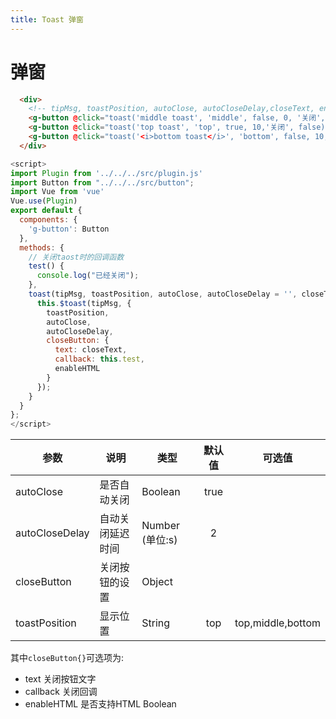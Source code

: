 ```yaml
---
title: Toast 弹窗
---
```


# 弹窗

<ClientOnly>
  <toast-demos></toast-demos>
</ClientOnly>

```html
  <div>
    <!-- tipMsg, toastPosition, autoClose, autoCloseDelay,closeText, enableHTML -->
    <g-button @click="toast('middle toast', 'middle', false, 0, '关闭', false)">middle</g-button>
    <g-button @click="toast('top toast', 'top', true, 10,'关闭', false)">top</g-button>
    <g-button @click="toast('<i>bottom toast</i>', 'bottom', false, 10,'关闭', true)">bottom</g-button>
  </div>
```
```js
<script>
import Plugin from '../../../src/plugin.js'
import Button from "../../../src/button";
import Vue from 'vue'
Vue.use(Plugin)
export default {
  components: {
    'g-button': Button
  },
  methods: {
    // 关闭taost时的回调函数
    test() {
      console.log("已经关闭");
    },
    toast(tipMsg, toastPosition, autoClose, autoCloseDelay = '', closeText, enableHTML) {
      this.$toast(tipMsg, {
        toastPosition,
        autoClose,
        autoCloseDelay,
        closeButton: {
          text: closeText,
          callback: this.test,
          enableHTML
        }
      });
    }
  }
};
</script>
```

| 参数           | 说明             | 类型            | 默认值 | 可选值            |
|----------------|------------------|-----------------|:------:|-------------------|
| autoClose      | 是否自动关闭     | Boolean         |  true  |                   |
| autoCloseDelay | 自动关闭延迟时间 | Number (单位:s) |   2    |                   |
| closeButton    | 关闭按钮的设置   | Object          |        |                   |
| toastPosition  | 显示位置         | String          |  top   | top,middle,bottom |

其中`closeButton{}`可选项为:
* text 关闭按钮文字
* callback 关闭回调
* enableHTML 是否支持HTML Boolean
